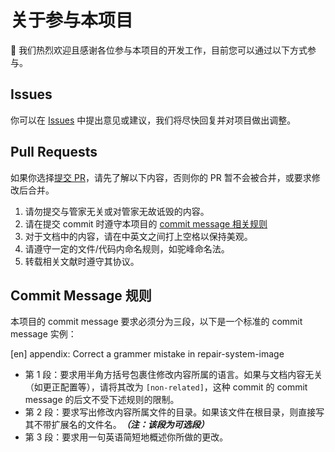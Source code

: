 # 关于参与本项目
🎉 我们热烈欢迎且感谢各位参与本项目的开发工作，目前您可以通过以下方式参与。  

## Issues
你可以在 [Issues](https://github.com/mspcmanager/mspcm-docs/issues) 中提出意见或建议，我们将尽快回复并对项目做出调整。  

## Pull Requests
如果你选择[提交 PR](https://github.com/mspcmanager/mspcm-docs/pulls)，请先了解以下内容，否则你的 PR 暂不会被合并，或要求修改后合并。  

1. 请勿提交与管家无关或对管家无故诋毁的内容。
2. 请在提交 commit 时遵守本项目的 [commit message 相关规则](#commit-message-规则)
3. 对于文档中的内容，请在中英文之间打上空格以保持美观。
4. 请遵守一定的文件/代码内命名规则，如驼峰命名法。
5. 转载相关文献时遵守其协议。

## Commit Message 规则
本项目的 commit message 要求必须分为三段，以下是一个标准的 commit message 实例：

[en] appendix: Correct a grammer mistake in repair-system-image

* 第 1 段：要求用半角方括号包裹住修改内容所属的语言。如果与文档内容无关（如更正配置等），请将其改为 `[non-related]`，这种 commit 的 commit message 的后文不受下述规则的限制。
* 第 2 段：要求写出修改内容所属文件的目录。如果该文件在根目录，则直接写其不带扩展名的文件名。***（注：该段为可选段）***
* 第 3 段：要求用一句英语简短地概述你所做的更改。
